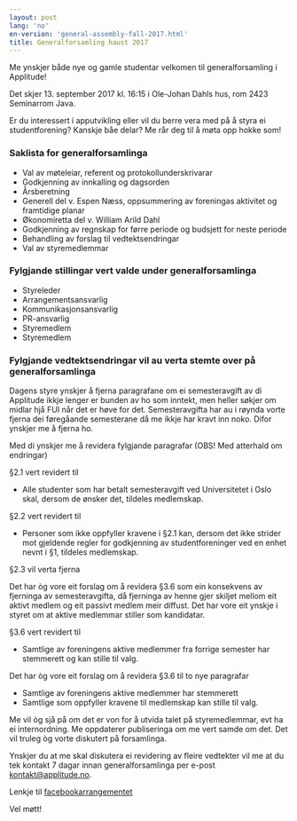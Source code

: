 ```yaml
---
layout: post
lang: 'no'
en-version: 'general-assembly-fall-2017.html'
title: Generalforsamling haust 2017
---
```


Me ynskjer både nye og gamle studentar velkomen til generalforsamling i Applitude!

Det skjer 13. september 2017 kl. 16:15 i Ole-Johan Dahls hus, rom 2423 Seminarrom Java.

Er du interessert i apputvikling eller vil du berre vera med på å styra ei studentforening?
Kanskje båe delar? Me rår deg til å møta opp hokke som!

### Saklista for generalforsamlinga
- Val av møteleiar, referent og protokollunderskrivarar
- Godkjenning av innkalling og dagsorden
- Årsberetning
- Generell del v. Espen Næss, oppsummering av foreningas aktivitet og framtidige planar
- Økonomiretta del v. William Arild Dahl
- Godkjenning av regnskap for førre periode og budsjett for neste periode
- Behandling av forslag til vedtektsendringar
- Val av styremedlemmar

### Fylgjande stillingar vert valde under generalforsamlinga

- Styreleder
- Arrangementsansvarlig
- Kommunikasjonsansvarlig
- PR-ansvarlig
- Styremedlem
- Styremedlem

### Fylgjande vedtektsendringar vil au verta stemte over på generalforsamlinga

Dagens styre ynskjer å fjerna paragrafane om ei semesteravgift av di Applitude ikkje lenger er bunden av ho som inntekt,
men heller søkjer om midlar hjå FUI når det er høve for det.
Semesteravgifta har au i røynda vorte fjerna dei føregåande semesterane då me ikkje har kravt inn noko.
Difor ynskjer me å fjerna ho.

Med di ynskjer me å revidera fylgjande paragrafar (OBS! Med atterhald om endringar)

§2.1 vert revidert til
- Alle studenter som har betalt semesteravgift ved Universitetet i Oslo skal, dersom de ønsker det, tildeles medlemskap.

§2.2 vert revidert til
- Personer som ikke oppfyller kravene i §2.1 kan, dersom det ikke strider mot gjeldende regler for godkjenning av studentforeninger ved en enhet nevnt i §1, tildeles medlemskap.

§2.3 vil verta fjerna

Det har òg vore eit forslag om å revidera §3.6 som ein konsekvens av fjerninga av semesteravgifta, då fjerninga av henne gjer skiljet mellom
eit aktivt medlem og eit passivt medlem meir diffust. Det har vore eit ynskje i styret om at aktive medlemmar stiller som kandidatar.

§3.6 vert revidert til
- Samtlige av foreningens aktive medlemmer fra forrige semester har stemmerett og kan stille til valg.

Det har òg vore eit forslag om å revidera §3.6 til to nye paragrafar

- Samtlige av foreningens aktive medlemmer har stemmerett
- Samtlige som oppfyller kravene til medlemskap kan stille til valg.

Me vil òg sjå på om det er von for å utvida talet på styremedlemmar, evt ha ei internordning. Me oppdaterer publiseringa om me vert samde om det. Det vil truleg òg vorte diskutert på forsamlinga.

Ynskjer du at me skal diskutera ei revidering av fleire vedtekter vil me at du tek kontakt 7 dagar innan generalforsamlinga per e-post kontakt@applitude.no.

Lenkje til [facebookarrangementet](https://www.facebook.com/events/103610553666068/)

Vel møtt!
